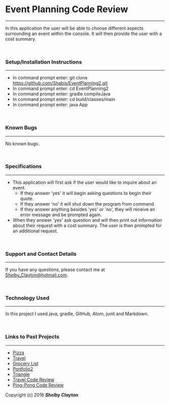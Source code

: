 # Event Planning Code Review
------

In this application the user will be able to choose different aspects surrounding an event within the console. It will then provide the user with a cost summary.

<br/>

### Setup/Installation Instructions
------

* In command prompt enter: git clone https://github.com/Shabis/EventPlanning2.git
* In command prompt enter: cd EventPlanning2
* In command prompt enter: gradle compileJava
* In command prompt enter: cd build/classes/main
* In command prompt enter: java App

<br/>

### Known Bugs
------

No known bugs.

<br/>

### Specifications
------

* This application will first ask if the user would like to inquire about an event.
  * If they answer 'yes' it will begin asking questions to begin their quote.
  * If they answer 'no' it will shut down the program from command.
  * If they answer anything besides 'yes' or 'no', they will receive an error message and be prompted again.
* When they answer 'yes' ask question and will then print out information about their request with a cost summary. The user is then prompted for an additional request.

<br/>

### Support and Contact Details
------

If you have any questions, please contact me at Shelby_Clayton@hotmail.com.

<br/>

### Technology Used
------

In this project I used java, gradle, GitHub, Atom, junit and Markdown.

<br/>

### Links to Past Projects
------

* [Pizza](https://github.com/Shabis/Pizza_js.git)
* [Travel](https://github.com/Shabis/Travel.git)
* [Grocery List](https://github.com/Shabis/Grocery_List.git)
* [Portfolio2](https://github.com/Shabis/Portfolio2.git)
* [Triangle](https://github.com/Shabis/Triangle.git)
* [Travel Code Review](http://shabis.github.io/Travel/_Code_Review/)
* [Ping-Pong Code Review](http://shabis.github.io/Ping-Pong/)

Copyright (c) 2016 **_Shelby Clayton_**
